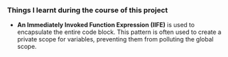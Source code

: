 ### Things I learnt during the course of this project
- **An Immediately Invoked Function Expression (IIFE)** is used to encapsulate the entire code block. This pattern is often used to create a private scope for variables, preventing them from polluting the global scope.
